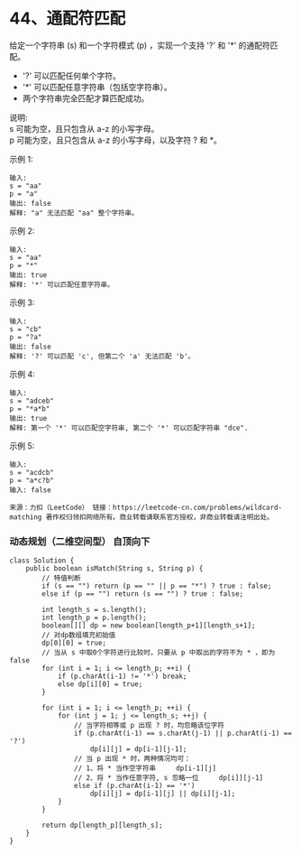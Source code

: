 44、通配符匹配
===
给定一个字符串 (s) 和一个字符模式 (p) ，实现一个支持 '?' 和 '*' 的通配符匹配。<br>

* '?' 可以匹配任何单个字符。
* '*' 可以匹配任意字符串（包括空字符串）。
* 两个字符串完全匹配才算匹配成功。

说明:<br>
s 可能为空，且只包含从 a-z 的小写字母。<br>
p 可能为空，且只包含从 a-z 的小写字母，以及字符 ? 和 *。<br>

示例 1:<br>
```
输入:
s = "aa"
p = "a"
输出: false
解释: "a" 无法匹配 "aa" 整个字符串。
```
示例 2:<br>
```
输入:
s = "aa"
p = "*"
输出: true
解释: '*' 可以匹配任意字符串。
```
示例 3:<br>
```
输入:
s = "cb"
p = "?a"
输出: false
解释: '?' 可以匹配 'c', 但第二个 'a' 无法匹配 'b'。
```
示例 4:<br>
```
输入:
s = "adceb"
p = "*a*b"
输出: true
解释: 第一个 '*' 可以匹配空字符串, 第二个 '*' 可以匹配字符串 "dce".
```
示例 5:<br>
```
输入:
s = "acdcb"
p = "a*c?b"
输入: false
```
``
来源：力扣（LeetCode）
链接：https://leetcode-cn.com/problems/wildcard-matching
著作权归领扣网络所有。商业转载请联系官方授权，非商业转载请注明出处。
``

### 动态规划（二维空间型）  自顶向下
```
class Solution {
    public boolean isMatch(String s, String p) {
        // 特值判断
        if (s == "") return (p == "" || p == "*") ? true : false;
        else if (p == "") return (s == "") ? true : false;

        int length_s = s.length();
        int length_p = p.length();
        boolean[][] dp = new boolean[length_p+1][length_s+1];
        // 对dp数组填充初始值
        dp[0][0] = true;
        // 当从 s 中取0个字符进行比较时，只要从 p 中取出的字符不为 * ，即为false 
        for (int i = 1; i <= length_p; ++i) {
            if (p.charAt(i-1) != '*') break;
            else dp[i][0] = true;
        }

        for (int i = 1; i <= length_p; ++i) {
            for (int j = 1; j <= length_s; ++j) {
                // 当字符相等或 p 出现 ? 时，均忽略该位字符
                if (p.charAt(i-1) == s.charAt(j-1) || p.charAt(i-1) == '?')
                    dp[i][j] = dp[i-1][j-1];
                // 当 p 出现 * 时，两种情况均可：
                // 1、将 * 当作空字符串     dp[i-1][j]
                // 2、将 * 当作任意字符, s 忽略一位     dp[i]][j-1]
                else if (p.charAt(i-1) == '*')
                    dp[i][j] = dp[i-1][j] || dp[i][j-1];
            }
        }

        return dp[length_p][length_s];
    }
}
```
